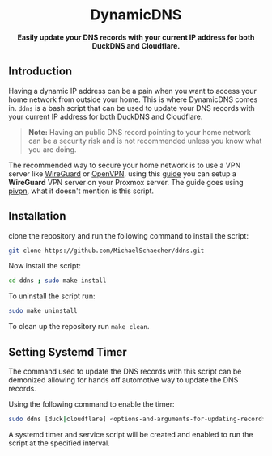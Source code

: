 <div align="center">
    <strong>
        <h1>DynamicDNS</h1>
        Easily update your DNS records with your current IP address for both DuckDNS and Cloudflare.
    </strong>
</div>

## Introduction

Having a dynamic IP address can be a pain when you want to access your home network from outside your home. This is where DynamicDNS comes in. `ddns` is a bash script that can be used to update your DNS records with your current IP address for both DuckDNS and Cloudflare.

> **Note:** Having an public DNS record pointing to your home network can be a security risk and is not recommended unless you know what you are doing.

The recommended way to secure your home network is to use a VPN server like [WireGuard](https://www.wireguard.com/) or [OpenVPN](https://openvpn.net/). using this [guide](https://howtonebie.com/posts/using-proxmox-lxc-to-setup-wireguard) you can setup a **WireGuard** VPN server on your Proxmox server. The guide goes using [pivpn](https://www.pivpn.io/), what it doesn't mention is this script.

## Installation

clone the repository and run the following command to install the script:

```bash
git clone https://github.com/MichaelSchaecher/ddns.git
```

Now install the script:

```bash
cd ddns ; sudo make install
```

To uninstall the script run:

```bash
sudo make uninstall
```

To clean up the repository run `make clean`.

## Setting Systemd Timer

The command used to update the DNS records with this script can be demonized allowing for hands off automotive way to update the DNS records.

Using the following command to enable the timer:

```bash
sudo ddns [duck|cloudflare] <options-and-arguments-for-updating-record> --service
```

A systemd timer and service script will be created and enabled to run the script at the specified interval.
